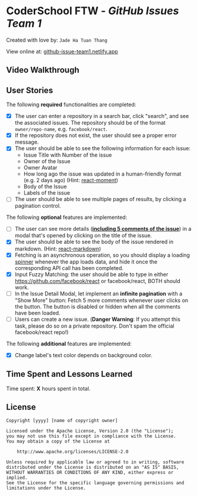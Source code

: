 # CoderSchool FTW - _GitHub Issues Team 1_

Created with love by: `Jade Ha Tuan Thang`

View online at: [github-issue-team1.netlify.app](github-issue-team1.netlify.app)

<!-- One or two sentence summary of your project, anything fun that you liked. -->

## Video Walkthrough

<!-- Here's a walkthrough of implemented user stories.

To create a GIF, use [LiceCap](http://www.cockos.com/licecap/), [RecordIt](http://www.recordit.co), or [Loom](http://www.useloom.com), and link the image here in the markdown.

```
<img src='http://i.imgur.com/link/to/your/gif/file.gif' title='Video Walkthrough' width='' alt='Video Walkthrough' />

```-->

## User Stories

The following **required** functionalities are completed:

- [x] The user can enter a repository in a search bar, click "search", and see the associated issues. The repository should be of the format `owner/repo-name`, e.g. `facebook/react`.
- [x] If the repository does not exist, the user should see a proper error message.
- [x] The user should be able to see the following information for each issue:
  - Issue Title with Number of the issue
  - Owner of the Issue
  - Owner Avatar
  - How long ago the issue was updated in a human-friendly format (e.g. 2 days ago) (Hint: [react-moment](https://www.npmjs.com/package/react-moment#installing))
  - Body of the Issue
  - Labels of the issue
- [ ] The user should be able to see multiple pages of results, by clicking a pagination control.

The following **optional** features are implemented:

- [ ] The user can see more details (**[including 5 comments of the issue](https://developer.github.com/v3/issues/comments/)**) in a modal that's opened by clicking on the title of the issue.
- [x] The user should be able to see the body of the issue rendered in markdown. (Hint: [react-markdown](https://github.com/rexxars/react-markdown))
- [x] Fetching is an asynchronous operation, so you should display a loading [spinner](https://www.npmjs.com/package/react-spinners) whenever the app loads data, and hide it once the corresponding API call has been completed.
- [x] Input Fuzzy Matching: the user should be able to type in either https://github.com/facebook/react or facebook/react, BOTH should work.
- [ ] In the Issue Detail Modal, let implement an **infinite pagination** with a "Show More" button: Fetch 5 more comments whenever user clicks on the button. The button is disabled or hidden when all the comments have been loaded.
- [ ] Users can create a new issue. (**Danger Warning**: If you attempt this task, please do so on a private repository. Don't spam the official facebook/react repo!)

The following **additional** features are implemented:

- [x] Change label's text color depends on background color.

## Time Spent and Lessons Learned

Time spent: **X** hours spent in total.

<!-- Describe any challenges encountered while building the app. -->

## License

    Copyright [yyyy] [name of copyright owner]

    Licensed under the Apache License, Version 2.0 (the "License");
    you may not use this file except in compliance with the License.
    You may obtain a copy of the License at

        http://www.apache.org/licenses/LICENSE-2.0

    Unless required by applicable law or agreed to in writing, software
    distributed under the License is distributed on an "AS IS" BASIS,
    WITHOUT WARRANTIES OR CONDITIONS OF ANY KIND, either express or implied.
    See the License for the specific language governing permissions and
    limitations under the License.

```

```
